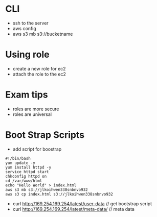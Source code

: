 # CLI
- ssh to the server
- aws config
- aws s3 mb s3://bucketname

# Using role
- create a new role for ec2
- attach the role to the ec2

# Exam tips
- roles are more secure
- roles are universal

# Boot Strap Scripts
- add script for boostrap
```
#!/bin/bash
yum update -y
yum install httpd -y
service httpd start
chkconfig httpd on
cd /var/www/html
echo "Hello World" > index.html
aws s3 mb s3://jlkoihwen338snbnvo932
aws s3 cp index.html s3://jlkoihwen338snbnvo932
```
- curl http://169.254.169.254/latest/user-data    // get bootstrap script
- curl http://169.254.169.254/latest/meta-data/   // meta data
